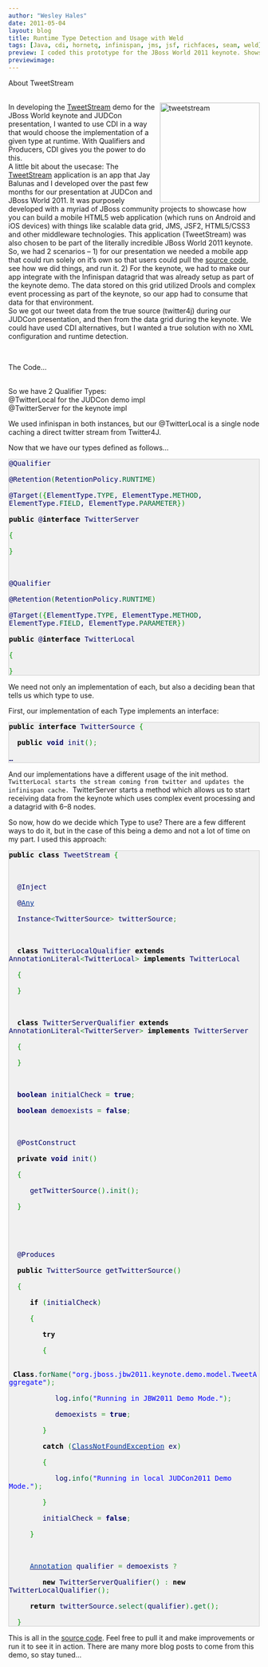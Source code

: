 ```yaml
---
author: "Wesley Hales"
date: 2011-05-04
layout: blog
title: Runtime Type Detection and Usage with Weld
tags: [Java, cdi, hornetq, infinispan, jms, jsf, richfaces, seam, weld]
preview: I coded this prototype for the JBoss World 2011 keynote. Shows how to use CDI for Runtime type detection.
previewimage:
---
```


<p><p><p class="pTitle">About TweetStream</p><br /> 
<img alt="tweetstream" align="right" width="200px" src="/images/jroller/tweetstream-phone.png"/>In developing the <a href="https://github.com/richfaces/tweetstream">TweetStream</a> demo for the JBoss World keynote and <span class="caps">JUD</span>Con presentation, I wanted to use <span class="caps">CDI</span> in a way that would choose the implementation of a given type at runtime. With Qualifiers and Producers, <span class="caps">CDI</span> gives you the power to do this.<br /> 
A little bit about the usecase: The <a href="https://github.com/richfaces/tweetstream">TweetStream</a> application is an app that Jay Balunas and I developed over the past few months for our presentation at <span class="caps">JUD</span>Con and JBoss World 2011. It was purposely developed with a myriad of JBoss community projects to showcase how you can build a mobile <span class="caps">HTML5</span> web application (which runs on Android and iOS devices) with things like scalable data grid, <span class="caps">JMS</span>, JSF2, <span class="caps">HTML5</span>/CSS3 and other middleware technologies. This application (TweetStream) was also chosen to be part of the literally incredible JBoss World 2011 keynote.<br /> 
So, we had 2 scenarios &#8211; 1) for our presentation we needed a mobile app that could run solely on it’s own so that users could pull the <a href="https://github.com/richfaces/tweetstream">source code</a>, see how we did things, and run it. 2) For the keynote, we had to make our app integrate with the Infinispan datagrid that was already setup as part of the keynote demo. The data stored on this grid utilized Drools and complex event processing as part of the keynote, so our app had to consume that data for that environment.<br /> 
So we got our tweet data from the true source (twitter4j) during our <span class="caps">JUD</span>Con presentation, and then from the data grid during the keynote. We could have used <span class="caps">CDI</span> alternatives, but I wanted a true solution with no <span class="caps">XML</span> configuration and runtime detection.<br /> 
</p><br /> 
<p><p class="pTitle">The Code...</p><br /> 
So we have 2 Qualifier Types:<br /> 
@TwitterLocal for the <span class="caps">JUD</span>Con demo impl<br /> 
@TwitterServer for the keynote impl</p> 

<p>We used infinispan in both instances, but our @TwitterLocal is a single node caching a direct twitter stream from Twitter4J.</p> 

<p>Now that we have our types defined as follows&#8230;</p> 

<p><div class="java" style="font-family:monospace;color: #006; border: 1px solid #d0d0d0; background-color: #f0f0f0;">@Qualifier<br /> 
<br /> 
@Retention<span style="color: #009900;">&#40;</span>RetentionPolicy.<span style="color: #006633;">RUNTIME</span><span style="color: #009900;">&#41;</span><br /> 
<br /> 
@Target<span style="color: #009900;">&#40;</span><span style="color: #009900;">&#123;</span>ElementType.<span style="color: #006633;">TYPE</span>, ElementType.<span style="color: #006633;">METHOD</span>, ElementType.<span style="color: #006633;">FIELD</span>, ElementType.<span style="color: #006633;">PARAMETER</span><span style="color: #009900;">&#125;</span><span style="color: #009900;">&#41;</span><br /> 
<br /> 
<span style="color: #000000; font-weight: bold;">public</span> @<span style="color: #000000; font-weight: bold;">interface</span> TwitterServer<br /> 
<br /> 
<span style="color: #009900;">&#123;</span><br /> 
<br /> 
<span style="color: #009900;">&#125;</span><br /> 
<br /> 
<br /> 
<br /> 
@Qualifier<br /> 
<br /> 
@Retention<span style="color: #009900;">&#40;</span>RetentionPolicy.<span style="color: #006633;">RUNTIME</span><span style="color: #009900;">&#41;</span><br /> 
<br /> 
@Target<span style="color: #009900;">&#40;</span><span style="color: #009900;">&#123;</span>ElementType.<span style="color: #006633;">TYPE</span>, ElementType.<span style="color: #006633;">METHOD</span>, ElementType.<span style="color: #006633;">FIELD</span>, ElementType.<span style="color: #006633;">PARAMETER</span><span style="color: #009900;">&#125;</span><span style="color: #009900;">&#41;</span><br /> 
<br /> 
<span style="color: #000000; font-weight: bold;">public</span> @<span style="color: #000000; font-weight: bold;">interface</span> TwitterLocal<br /> 
<br /> 
<span style="color: #009900;">&#123;</span><br /> 
<br /> 
<span style="color: #009900;">&#125;</span></div></p> 

<p>We need not only an implementation of each, but also a deciding bean that tells us which type to use.</p> 

<p>First, our implementation of each Type implements an interface:</p> 

<p><div class="java" style="font-family:monospace;color: #006; border: 1px solid #d0d0d0; background-color: #f0f0f0;"><span style="color: #000000; font-weight: bold;">public</span> <span style="color: #000000; font-weight: bold;">interface</span> TwitterSource <span style="color: #009900;">&#123;</span><br /> 
<br /> 
&nbsp; <span style="color: #000000; font-weight: bold;">public</span> <span style="color: #000066; font-weight: bold;">void</span> init<span style="color: #009900;">&#40;</span><span style="color: #009900;">&#41;</span><span style="color: #339933;">;</span><br /> 
<br /> 
…</div></p> 

<p>And our implementations have a different usage of the init method. <code>TwitterLocal starts the stream coming from twitter and updates the infinispan cache. </code>TwitterServer starts a method which allows us to start receiving data from the keynote which uses complex event processing and a datagrid with 6&#8211;8 nodes.</p> 

<p>So now, how do we decide which Type to use? There are a few different ways to do it, but in the case of this being a demo and not a lot of time on my part. I used this approach:</p>

<p><div class="java" style="font-family:monospace;color: #006; border: 1px solid #d0d0d0; background-color: #f0f0f0;"><span style="color: #000000; font-weight: bold;">public</span> <span style="color: #000000; font-weight: bold;">class</span> TweetStream <span style="color: #009900;">&#123;</span><br /> 
<br /> 
<br /> 
<br /> 
&nbsp; @Inject<br /> 
<br /> 
&nbsp; @<a style="color: #000060;" href="http://www.google.com/search?hl=en&q=allinurl%3Aany+java.sun.com&btnI=I%27m%20Feeling%20Lucky"><span style="color: #003399;">Any</span></a><br />
<br /> 
&nbsp; Instance<span style="color: #339933;"><</span>TwitterSource<span style="color: #339933;">></span> twitterSource<span style="color: #339933;">;</span><br /> 
<br /> 
<br /> 
<br /> 
&nbsp; <span style="color: #000000; font-weight: bold;">class</span> TwitterLocalQualifier <span style="color: #000000; font-weight: bold;">extends</span> AnnotationLiteral<span style="color: #339933;"><</span>TwitterLocal<span style="color: #339933;">></span> <span style="color: #000000; font-weight: bold;">implements</span> TwitterLocal<br /> 
<br /> 
&nbsp; <span style="color: #009900;">&#123;</span><br /> 
<br /> 
&nbsp; <span style="color: #009900;">&#125;</span><br /> 
<br /> 
<br /> 
<br /> 
&nbsp; <span style="color: #000000; font-weight: bold;">class</span> TwitterServerQualifier <span style="color: #000000; font-weight: bold;">extends</span> AnnotationLiteral<span style="color: #339933;"><</span>TwitterServer<span style="color: #339933;">></span> <span style="color: #000000; font-weight: bold;">implements</span> TwitterServer<br /> 
<br /> 
&nbsp; <span style="color: #009900;">&#123;</span><br /> 
<br /> 
&nbsp; <span style="color: #009900;">&#125;</span><br /> 
<br /> 
<br /> 
<br /> 
&nbsp; <span style="color: #000066; font-weight: bold;">boolean</span> initialCheck <span style="color: #339933;">=</span> <span style="color: #000066; font-weight: bold;">true</span><span style="color: #339933;">;</span><br /> 
<br /> 
&nbsp; <span style="color: #000066; font-weight: bold;">boolean</span> demoexists <span style="color: #339933;">=</span> <span style="color: #000066; font-weight: bold;">false</span><span style="color: #339933;">;</span><br /> 
<br /> 
<br /> 
<br /> 
&nbsp; @PostConstruct<br /> 
<br /> 
&nbsp; <span style="color: #000000; font-weight: bold;">private</span> <span style="color: #000066; font-weight: bold;">void</span> init<span style="color: #009900;">&#40;</span><span style="color: #009900;">&#41;</span><br /> 
<br /> 
&nbsp; <span style="color: #009900;">&#123;</span><br /> 
<br /> 
&nbsp; &nbsp; &nbsp;getTwitterSource<span style="color: #009900;">&#40;</span><span style="color: #009900;">&#41;</span>.<span style="color: #006633;">init</span><span style="color: #009900;">&#40;</span><span style="color: #009900;">&#41;</span><span style="color: #339933;">;</span><br /> 
<br /> 
&nbsp; <span style="color: #009900;">&#125;</span><br /> 
<br /> 
<br /> 
<br /> 
<br /> 
<br /> 
&nbsp; @Produces<br /> 
<br /> 
&nbsp; <span style="color: #000000; font-weight: bold;">public</span> TwitterSource getTwitterSource<span style="color: #009900;">&#40;</span><span style="color: #009900;">&#41;</span><br /> 
<br /> 
&nbsp; <span style="color: #009900;">&#123;</span><br /> 
<br /> 
&nbsp; &nbsp; &nbsp;<span style="color: #000000; font-weight: bold;">if</span> <span style="color: #009900;">&#40;</span>initialCheck<span style="color: #009900;">&#41;</span><br /> 
<br /> 
&nbsp; &nbsp; &nbsp;<span style="color: #009900;">&#123;</span><br /> 
<br /> 
&nbsp; &nbsp; &nbsp; &nbsp; <span style="color: #000000; font-weight: bold;">try</span><br /> 
<br /> 
&nbsp; &nbsp; &nbsp; &nbsp; <span style="color: #009900;">&#123;</span><br /> 
<br /> 
&nbsp; &nbsp; &nbsp; &nbsp; &nbsp; &nbsp; &nbsp; &nbsp; &nbsp; &nbsp;<span style="color: #000000; font-weight: bold;">Class</span>.<span style="color: #006633;">forName</span><span style="color: #009900;">&#40;</span><span style="color: #0000ff;">&quot;org.jboss.jbw2011.keynote.demo.model.TweetAggregate&quot;</span><span style="color: #009900;">&#41;</span><span style="color: #339933;">;</span><br /> 
<br /> 
&nbsp; &nbsp; &nbsp; &nbsp; &nbsp; &nbsp;log.<span style="color: #006633;">info</span><span style="color: #009900;">&#40;</span><span style="color: #0000ff;">&quot;Running in JBW2011 Demo Mode.&quot;</span><span style="color: #009900;">&#41;</span><span style="color: #339933;">;</span><br /> 
<br /> 
&nbsp; &nbsp; &nbsp; &nbsp; &nbsp; &nbsp;demoexists <span style="color: #339933;">=</span> <span style="color: #000066; font-weight: bold;">true</span><span style="color: #339933;">;</span><br /> 
<br /> 
&nbsp; &nbsp; &nbsp; &nbsp; <span style="color: #009900;">&#125;</span><br /> 
<br /> 
&nbsp; &nbsp; &nbsp; &nbsp; <span style="color: #000000; font-weight: bold;">catch</span> <span style="color: #009900;">&#40;</span><a style="color: #000060;" href="http://www.google.com/search?hl=en&q=allinurl%3Aclassnotfoundexception+java.sun.com&btnI=I%27m%20Feeling%20Lucky"><span style="color: #003399;">ClassNotFoundException</span></a> ex<span style="color: #009900;">&#41;</span><br /> 
<br /> 
&nbsp; &nbsp; &nbsp; &nbsp; <span style="color: #009900;">&#123;</span><br /> 
<br /> 
&nbsp; &nbsp; &nbsp; &nbsp; &nbsp; &nbsp;log.<span style="color: #006633;">info</span><span style="color: #009900;">&#40;</span><span style="color: #0000ff;">&quot;Running in local JUDCon2011 Demo Mode.&quot;</span><span style="color: #009900;">&#41;</span><span style="color: #339933;">;</span><br /> 
<br /> 
&nbsp; &nbsp; &nbsp; &nbsp; <span style="color: #009900;">&#125;</span><br /> 
<br /> 
&nbsp; &nbsp; &nbsp; &nbsp; initialCheck <span style="color: #339933;">=</span> <span style="color: #000066; font-weight: bold;">false</span><span style="color: #339933;">;</span><br /> 
<br /> 
&nbsp; &nbsp; &nbsp;<span style="color: #009900;">&#125;</span><br /> 
<br /> 
<br /> 
<br /> 
&nbsp; &nbsp; &nbsp;<a style="color: #000060;" href="http://www.google.com/search?hl=en&q=allinurl%3Aannotation+java.sun.com&btnI=I%27m%20Feeling%20Lucky"><span style="color: #003399;">Annotation</span></a> qualifier <span style="color: #339933;">=</span> demoexists <span style="color: #339933;">?</span><br /> 
<br /> 
&nbsp; &nbsp; &nbsp; &nbsp; <span style="color: #000000; font-weight: bold;">new</span> TwitterServerQualifier<span style="color: #009900;">&#40;</span><span style="color: #009900;">&#41;</span> <span style="color: #339933;">:</span> <span style="color: #000000; font-weight: bold;">new</span> TwitterLocalQualifier<span style="color: #009900;">&#40;</span><span style="color: #009900;">&#41;</span><span style="color: #339933;">;</span><br /> 
<br /> 
&nbsp; &nbsp; &nbsp;<span style="color: #000000; font-weight: bold;">return</span> twitterSource.<span style="color: #006633;">select</span><span style="color: #009900;">&#40;</span>qualifier<span style="color: #009900;">&#41;</span>.<span style="color: #006633;">get</span><span style="color: #009900;">&#40;</span><span style="color: #009900;">&#41;</span><span style="color: #339933;">;</span><br /> 
<br /> 
&nbsp; <span style="color: #009900;">&#125;</span></div></p> 

<p>This is all in the <a href="https://github.com/richfaces/tweetstream">source code</a>. Feel free to pull it and make improvements or run it to see it in action. There are many more blog posts to come from this demo, so stay tuned&#8230;<br /> 
</p></p>
